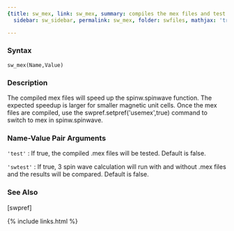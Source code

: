 ```yaml
---
{title: sw_mex, link: sw_mex, summary: compiles the mex files and test them, keywords: sample,
  sidebar: sw_sidebar, permalink: sw_mex, folder: swfiles, mathjax: 'true'}

---
```


### Syntax

`sw_mex(Name,Value)`

### Description

The compiled mex files will speed up the spinw.spinwave function. The
expected speedup is larger for smaller magnetic unit cells. Once the mex
files are compiled, use the swpref.setpref('usemex',true) command to
switch to mex in spinw.spinwave.
 

### Name-Value Pair Arguments

`'test'`
: If true, the compiled .mex files will be tested. Default is
  false.

`'swtest'`
: If true, 3 spin wave calculation will run with and without .mex
  files and the results will be compared. Default is false.

### See Also

[swpref]

{% include links.html %}
